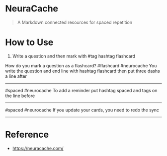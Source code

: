 # NeuraCache
> A Markdown connected resources for spaced repetition

# How to Use
1. Write a question and then mark with #tag  hashtag flashcard

How do you mark a question as a flashcard? #flashcard #neurocache
You write the question and end line with hashtag flashcard then put three dashs a line after

---

#spaced #neurocache 
To add a reminder put hashtag spaced and tags on the line before

---

#spaced #neurocache
If you update your cards, you need to redo the sync

---


# Reference
- https://neuracache.com/